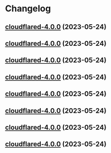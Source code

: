 # Changelog



## [cloudflared-4.0.0](https://github.com/truecharts/charts/compare/cloudflared-3.0.17...cloudflared-4.0.0) (2023-05-24)




## [cloudflared-4.0.0](https://github.com/truecharts/charts/compare/cloudflared-3.0.17...cloudflared-4.0.0) (2023-05-24)




## [cloudflared-4.0.0](https://github.com/truecharts/charts/compare/cloudflared-3.0.17...cloudflared-4.0.0) (2023-05-24)




## [cloudflared-4.0.0](https://github.com/truecharts/charts/compare/cloudflared-3.0.17...cloudflared-4.0.0) (2023-05-24)




## [cloudflared-4.0.0](https://github.com/truecharts/charts/compare/cloudflared-3.0.17...cloudflared-4.0.0) (2023-05-24)




## [cloudflared-4.0.0](https://github.com/truecharts/charts/compare/cloudflared-3.0.17...cloudflared-4.0.0) (2023-05-24)




## [cloudflared-4.0.0](https://github.com/truecharts/charts/compare/cloudflared-3.0.17...cloudflared-4.0.0) (2023-05-24)




## [cloudflared-4.0.0](https://github.com/truecharts/charts/compare/cloudflared-3.0.17...cloudflared-4.0.0) (2023-05-24)

